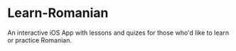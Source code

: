 # Learn-Romanian
An interactive iOS App with lessons and quizes for those who'd like to learn or practice Romanian.
